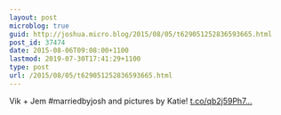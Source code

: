 ```yaml
---
layout: post
microblog: true
guid: http://joshua.micro.blog/2015/08/05/t629051252836593665.html
post_id: 37474
date: 2015-08-06T09:08:00+1100
lastmod: 2019-07-30T17:41:29+1100
type: post
url: /2015/08/05/t629051252836593665.html
---
```

Vik + Jem #marriedbyjosh and pictures by Katie! [t.co/qb2j59Ph7...](http://t.co/qb2j59Ph7T)

